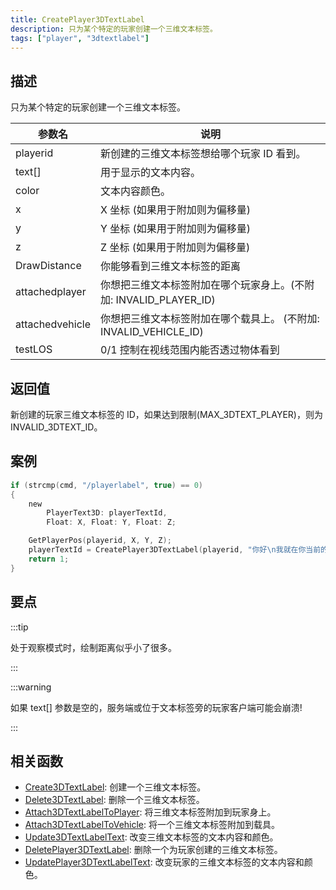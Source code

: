 ```yaml
---
title: CreatePlayer3DTextLabel
description: 只为某个特定的玩家创建一个三维文本标签。
tags: ["player", "3dtextlabel"]
---
```


<VersionWarnCN version='SA-MP 0.3a' />

## 描述

只为某个特定的玩家创建一个三维文本标签。

| 参数名          | 说明                                                              |
| --------------- | ----------------------------------------------------------------- |
| playerid        | 新创建的三维文本标签想给哪个玩家 ID 看到。                        |
| text[]          | 用于显示的文本内容。                                              |
| color           | 文本内容颜色。                                                    |
| x               | X 坐标 (如果用于附加则为偏移量)                                   |
| y               | Y 坐标 (如果用于附加则为偏移量)                                   |
| z               | Z 坐标 (如果用于附加则为偏移量)                                   |
| DrawDistance    | 你能够看到三维文本标签的距离                                      |
| attachedplayer  | 你想把三维文本标签附加在哪个玩家身上。(不附加: INVALID_PLAYER_ID) |
| attachedvehicle | 你想把三维文本标签附加在哪个载具上。 (不附加: INVALID_VEHICLE_ID) |
| testLOS         | 0/1 控制在视线范围内能否透过物体看到                              |

## 返回值

新创建的玩家三维文本标签的 ID，如果达到限制(MAX_3DTEXT_PLAYER)，则为 INVALID_3DTEXT_ID。

## 案例

```c
if (strcmp(cmd, "/playerlabel", true) == 0)
{
    new
        PlayerText3D: playerTextId,
        Float: X, Float: Y, Float: Z;

    GetPlayerPos(playerid, X, Y, Z);
    playerTextId = CreatePlayer3DTextLabel(playerid, "你好\n我就在你当前的坐标上", 0x008080FF, X, Y, Z, 40.0);
    return 1;
}
```

## 要点

:::tip

处于观察模式时，绘制距离似乎小了很多。

:::

:::warning

如果 text[] 参数是空的，服务端或位于文本标签旁的玩家客户端可能会崩溃!

:::

## 相关函数

- [Create3DTextLabel](Create3DTextLabel): 创建一个三维文本标签。
- [Delete3DTextLabel](Delete3DTextLabel): 删除一个三维文本标签。
- [Attach3DTextLabelToPlayer](Attach3DTextLabelToPlayer): 将三维文本标签附加到玩家身上。
- [Attach3DTextLabelToVehicle](Attach3DTextLabelToVehicle): 将一个三维文本标签附加到载具。
- [Update3DTextLabelText](Update3DTextLabelText): 改变三维文本标签的文本内容和颜色。
- [DeletePlayer3DTextLabel](DeletePlayer3DTextLabel): 删除一个为玩家创建的三维文本标签。
- [UpdatePlayer3DTextLabelText](UpdatePlayer3DTextLabelText): 改变玩家的三维文本标签的文本内容和颜色。
